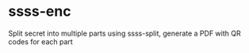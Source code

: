 # ssss-enc
Split secret into multiple parts using ssss-split, generate a PDF with QR codes for each part
